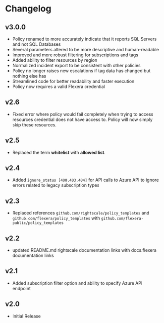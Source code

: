 # Changelog

## v3.0.0

- Policy renamed to more accurately indicate that it reports SQL Servers and not SQL Databases
- Several parameters altered to be more descriptive and human-readable
- Improved and more robust filtering for subscriptions and tags
- Added ability to filter resources by region
- Normalized incident export to be consistent with other policies
- Policy no longer raises new escalations if tag data has changed but nothing else has
- Streamlined code for better readability and faster execution
- Policy now requires a valid Flexera credential

## v2.6

- Fixed error where policy would fail completely when trying to access resources credential does not have access to. Policy will now simply skip these resources.

## v2.5

- Replaced the term **whitelist** with **allowed list**.

## v2.4

- Added `ignore_status [400,403,404]` for API calls to Azure API to ignore errors related to legacy subscription types

## v2.3

- Replaced references `github.com/rightscale/policy_templates` and `github.com/flexera/policy_templates` with `github.com/flexera-public/policy_templates`

## v2.2

- updated README.md rightscale documentation links with docs.flexera documentation links

## v2.1

- Added subscription filter option and ability to specify Azure API endpoint

## v2.0

- Initial Release
